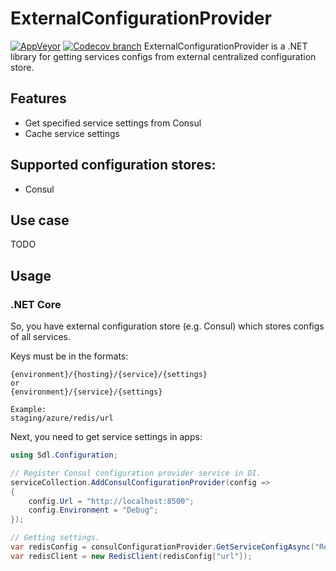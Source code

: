 # ExternalConfigurationProvider

[![AppVeyor](https://img.shields.io/appveyor/ci/aidmsu/ExternalConfigurationProvider/master.svg?label=appveyor)](https://ci.appveyor.com/project/aidmsu/ExternalConfigurationProvider/branch/master)
[![Codecov branch](https://img.shields.io/codecov/c/github/aidmsu/ExternalConfigurationProvider/master.svg)](https://codecov.io/gh/aidmsu/ExternalConfigurationProvider)
ExternalConfigurationProvider is a .NET library for getting services configs from external centralized configuration store.

## Features

* Get specified service settings from Consul
* Cache service settings

## Supported configuration stores:

* Consul

## Use case

TODO

## Usage

### .NET Core

So, you have external configuration store (e.g. Consul) which stores configs of all services.

Keys must be in the formats:

```
{environment}/{hosting}/{service}/{settings}
or
{environment}/{service}/{settings}

Example:
staging/azure/redis/url
```

Next, you need to get service settings in apps:

```csharp
using Sdl.Configuration;

// Register Consul configuration provider service in DI.
serviceCollection.AddConsulConfigurationProvider(config =>
{
    config.Url = "http://localhost:8500";
    config.Environment = "Debug";
});	

// Getting settings.
var redisConfig = consulConfigurationProvider.GetServiceConfigAsync("Redis");
var redisClient = new RedisClient(redisConfig["url"]);
```

